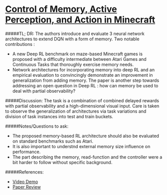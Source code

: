 [Control of Memory, Active Perception, and Action in Minecraft](https://arxiv.org/abs/1605.09128)
================================================================

#####TL; DR:
The authors introduce and evaluate 3 neural network architectures to extend DQN with a form of memory. Two notable contributions :
* A new Deep RL benchmark on maze-based Minecraft games is proposed with a difficulty intermediate between Atari Games and Continuous Tasks that thoroughly exercise memory needs.
* Network architectures for incorporating memory into deep RL and an empirical evaluation to convincingly demonstrate an improvement in generalization from adding memory.
The paper is another step towards addressing an open question in Deep RL : how can memory be used to deal with partial observability?

#####Discussion:
The task is a combination of combined delayed rewards with partial observability and a high-dimensional visual input. Care is taken to observe the generalization of architectures via task variations and division of task instances into test and train buckets.

#####Notes/Questions to ask:
* The proposed memory-based RL architecture should also be evaluated on standard benchmarks such as Atari.
* It is also important to understnd external memory size influence on performance.
* The part describing the memory, read-function and the controller were a bit harder to follow without specific background.

#####References:

* [Video Demo](https://www.youtube.com/watch?v=jQg8p-V8jF4)
* [Paper Review](http://icml.cc/2016/reviews/1242.txt)
